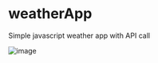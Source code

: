 # weatherApp

Simple javascript weather app with API call

![image](https://user-images.githubusercontent.com/116975756/211171639-15445ac8-1ab6-4408-972c-7810f6bc2eca.png)

 
